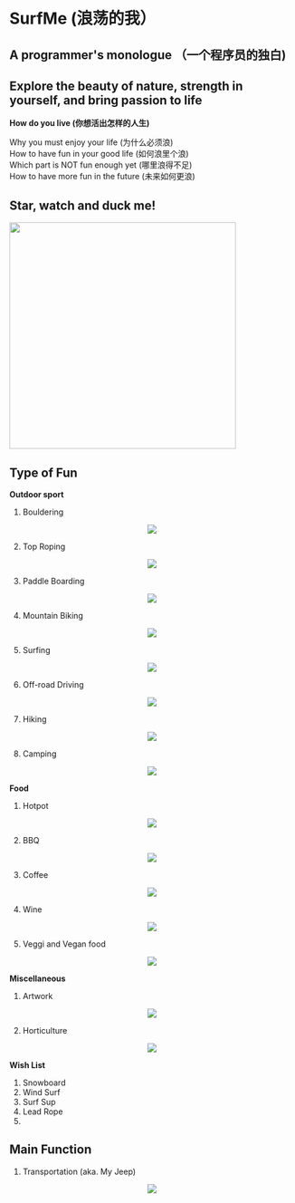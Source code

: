 # SurfMe (浪荡的我）
## A programmer's monologue （一个程序员的独白)
## Explore the beauty of nature, strength in yourself, and bring passion to life

**How do you live (你想活出怎样的人生)**

Why you must enjoy your life (为什么必须浪) <br />
How to have fun in your good life (如何浪里个浪) <br />
Which part is NOT fun enough yet (哪里浪得不足) <br />
How to have more fun in the future (未来如何更浪) <br />

## Star, watch and duck me!
<p align="left">
  <img src="/Video/Duck.gif", width="400">
</p>

## Type of Fun
**Outdoor sport**

1. Bouldering
<p align="center">
  <img src="/Video/Bouldering.gif">
</p>

2. Top Roping
<p align="center">
  <img src="/Video/TopRoping.gif">
</p>

3. Paddle Boarding
<p align="center">
  <img src="/Video/PaddleBoarding.gif">
</p>

4. Mountain Biking
<p align="center">
  <img src="/Video/MTB.gif">
</p>

5. Surfing
<p align="center">
  <img src="/Video/Surfing.gif">
</p>

6. Off-road Driving
<p align="center">
  <img src="/Video/Offroad.gif">
</p>

7. Hiking
<p align="center">
  <img src="/Video/Hiking.gif">
</p>

8. Camping
<p align="center">
  <img src="/Video/Camping.gif">
</p>
   
**Food**
1. Hotpot
<p align="center">
  <img src="/Video/Hotpot.gif">
</p>

2. BBQ
<p align="center">
  <img src="/Video/BBQ.gif">
</p>

3. Coffee
<p align="center">
  <img src="/Video/Coffee.gif">
</p>

4. Wine
<p align="center">
  <img src="/Video/Wine.gif">
</p>

5. Veggi and Vegan food
<p align="center">
  <img src="/Video/Veggi.gif">
</p>

**Miscellaneous**

1. Artwork
<p align="center">
  <img src="/Video/Artwork.gif">
</p>

2. Horticulture
<p align="center">
  <img src="/Video/Horticulutre.gif">
</p>


**Wish List**

1. Snowboard
2. Wind Surf
3. Surf Sup
4. Lead Rope
5. 


## Main Function

1. Transportation (aka. My Jeep)
<p align="center">
  <img src="/Video/MyJeep.gif">
</p>




